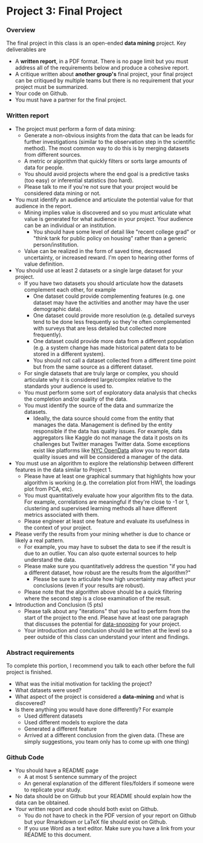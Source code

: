 # Project 3: Final Project

### Overview
The final project in this class is an open-ended **data mining** project. Key deliverables are
- A **written report**, in a PDF format. There is no page limit but you must address all of the requirements below and produce a cohesive report.
- A critique written about **another group's** final project, your final project can be critiqued by multiple teams but there is no requirement that your project must be summarized.
- Your code on Github.
- You must have a partner for the final project.

### Written report
- The project must perform a form of data mining:
  - Generate a non-obvious insights from the data that can be leads for further investigations (similar
    to the observation step in the scientific method). The most common way to do this is by merging datasets from different
    sources.
  - A metric or algorithm that quickly filters or sorts large amounts of data for people.
  - You should avoid projects where the end goal is a predictive tasks (too easy) or inferential statistics (too hard).
  - Please talk to me if you're not sure that your project would be considered data mining or not.
- You must identify an audience and articulate the potential value for that audience in the report.
  - Mining implies value is discovered and so you must articulate what value is generated for what audience in
    your project. Your audience can be an individual or an institution.
    - You should have some level of detail like "recent college grad" or "think tank for public policy on housing" rather
      than a generic person/institution.
  - Value can be realized in the form of saved time, decreased uncertainty, or increased reward. I'm open to hearing other forms of value definition.
- You should use at least 2 datasets or a single large dataset for your project.
  - If you have two datasets you should articulate how the datasets complement each other, for example
    - One dataset could provide complementing features (e.g. one dataset may have the activities and another may have the user demographic data).
    - One dataset could provide more resolution (e.g. detailed surveys tend to be done less frequently so they're often complemented with surveys that are less detailed but collected more frequently).
    - One dataset could provide more data from a different population (e.g. a system change has made historical patent data to be stored in a different system).
    - You should not call a dataset collected from a different time point but from the same source as a different dataset.
  - For single datasets that are truly large or complex, you should articulate why it is considered large/complex relative to the
    standards your audience is used to.
  - You must perform some sort of exploratory data analysis that checks the completion and/or quality of the data.
  - You must identify the source of the data and summarize the datasets.
    - Ideally, the data source should come from the entity that manages the data. Management is defined by the entity responsible if the data has quality issues. For example, data aggregators like Kaggle do not manage the data it posts on its challenges but Twitter manages Twitter data. Some exceptions exist like platforms like [NYC OpenData](https://opendata.cityofnewyork.us/data/) allow you to report data quality issues and will be considered a manager of the data.
- You must use an algorithm to explore the relationship between different features in the data similar to Project 1.
  - Please have at least one graphical summary that highlights how your algorithm is working (e.g. the correlation plot from HW1, the loadings plot from
    PCA, etc).
  - You must quantitatively evaluate how your algorithm fits to the data. For example, correlations are meaningful if they're close to -1 or 1,
    clustering and supervised learning methods all have different metrics associated with them.
  - Please engineer at least one feature and evaluate its usefulness in the context of your project.
- Please verify the results from your mining whether is due to chance or likely a real pattern.
  - For example, you may have to subset the data to see if the result is due to an outlier. You can also quote external sources to help
    understand the data.
  - Please make sure you quantitatively address the question "if you had a different dataset, how robust are the results from the algorithm?"
    - Please be sure to articulate how high uncertainty may affect your conclusions (even if your results are robust).
  - Please note that the algorithm above should be a quick filtering where the second step is a close examination of the result.
- Introduction and Conclusion (5 pts)
  - Please talk about any "iterations" that you had to perform from the start of the project to the end. Please have at least one paragraph that
    discusses the potential for [data-snooping](https://en.wikipedia.org/wiki/Data_dredging) for your project.
  - Your introduction and conclusion should be written at the level so a peer outside of this class can understand your intent and findings.


### Abstract requirements
To complete this portion, I recommend you talk to each other before the full project is finished.
- What was the initial motivation for tackling the project?
- What datasets were used?
- What aspect of the project is considered a **data-mining** and what is discovered?
- Is there anything you would have done differently? For example
  - Used different datasets
  - Used different models to explore the data
  - Generated a different feature
  - Arrived at a different conclusion from the given data.
  (These are simply suggestions, you team only has to come up with one thing)

### Github Code
- You should have a README page
  - A at most 5 sentence summary of the project
  - An general explanation of the different files/folders if someone were to replicate your study.
- No data should be on Github but your README should explain how the data can be obtained.
- Your written report and code should both exist on Github.
  - You do not have to check in the PDF version of your report on Github but your Rmarkdown or LaTeX
    file should exist on Github.
  - If you use Word as a text editor. Make sure you have a link from your README to this document.
